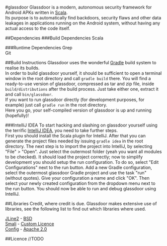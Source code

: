 #glassdoor
Glassdoor is a modern, autonomous security framework for Android APKs written in [Scala](http://scala-lang.org/).  
Its purpose is to automatically find backdoors, security flaws and other data leakages in applications running on the Android system, without having any actual access to the code itself.

##Dependencies
###Build Dependencies
Scala

###Runtime Dependencies
Grep  
Git 

##Build Instructions
Glassdoor uses the wonderful [Gradle](https://gradle.org/) build system to realise its builds.  
In order to build glassdoor yourself, it should be sufficient to open a terminal window in the root directory and call `gradle build` there. You will find a ready-to-use version of glassdoor, compressed as tar and zip file, inside `build/distributions` after the build process. Just take either one, extract it and call `bin/glassdoor`.  
If you want to run glassdoor directly (for development purposes, for example) just call `gradle run` in the root directory.  
Here you go, your self-compiled version of glassdoor is up and running (hopefully)!

###IntelliJ IDEA
To start hacking and slashing on glassdoor yourself using the terrific [IntelliJ IDEA](https://www.jetbrains.com/idea/), you need to take further steps.  
First you should install the Scala plugin for IntelliJ. After that you can generate the project files needed by issuing `gradle idea` in the root directory.
The next step is to import the project into IntelliJ, by selecting "File" > "Open". Just select the outermost folder (yeah you want all modules to be checked).
It should load the project correctly; now to simplify development you should setup the run configuration. To do so, select "Edit Configurations" next to the run button.
Add a new Gradle configuration, select the outermost glassdoor Gradle project and use the task "run" (without quotes). Give your configuration a name and click "OK".
Then select your newly created configuration from the dropdown menu next to the run button. You should now be able to run and debug glassdoor using IntelliJ.

##Libraries
Credit, where credit is due. Glassdoor makes extensive use of libraries, see the following list to find out which libraries where used.

[JLine2](https://github.com/jline/jline2) - [BSD](https://opensource.org/licenses/bsd-license)  
[Smali](https://github.com/JesusFreke/smali) - [Custom Licence](https://github.com/JesusFreke/smali/blob/master/NOTICE)  
[Config](https://github.com/typesafehub/config) - [Apache 2.0](https://opensource.org/licenses/Apache-2.0)

##Licence
//TODO
